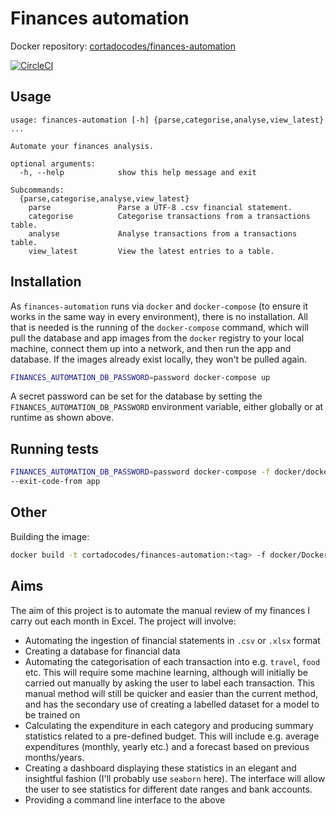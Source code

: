 # Finances automation

Docker repository: [cortadocodes/finances-automation](https://cloud.docker.com/repository/docker/cortadocodes/finances-automation)

[![CircleCI](https://circleci.com/gh/cortadocodes/finances-automation/tree/master.svg?style=svg)](https://circleci.com/gh/cortadocodes/finances-automation/tree/master)

## Usage
```
usage: finances-automation [-h] {parse,categorise,analyse,view_latest} ...

Automate your finances analysis.

optional arguments:
  -h, --help            show this help message and exit

Subcommands:
  {parse,categorise,analyse,view_latest}
    parse               Parse a UTF-8 .csv financial statement.
    categorise          Categorise transactions from a transactions table.
    analyse             Analyse transactions from a transactions table.
    view_latest         View the latest entries to a table.
```

## Installation
As `finances-automation` runs via `docker` and `docker-compose` (to ensure it works in the same way in every 
environment), there is no installation. All that is needed is the running of the `docker-compose` command, which will
pull the database and app images from the `docker` registry to your local machine, connect them up into a network, and 
then run the app and database. If the images already exist locally, they won't be pulled again.
```bash
FINANCES_AUTOMATION_DB_PASSWORD=password docker-compose up
```
A secret password can be set for the database by setting the `FINANCES_AUTOMATION_DB_PASSWORD` environment variable, 
either globally or at runtime as shown above.

## Running tests
```bash
FINANCES_AUTOMATION_DB_PASSWORD=password docker-compose -f docker/docker-compose.yml up --abort-on-container-exit 
--exit-code-from app
```

## Other
Building the image:
```bash
docker build -t cortadocodes/finances-automation:<tag> -f docker/Dockerfile .
```

## Aims
The aim of this project is to automate the manual review of my finances I carry out each month in Excel. The 
project will involve:
* Automating the ingestion of financial statements in `.csv` or `.xlsx` format
* Creating a database for financial data
* Automating the categorisation of each transaction into e.g. `travel`, `food` etc. This will require some machine 
learning, although will initially be carried out manually by asking the user to label each transaction. This manual 
method will still be quicker and easier than the current method, and has the secondary use of creating a labelled 
dataset for a model to be trained on
* Calculating the expenditure in each category and producing summary statistics related to a pre-defined budget. This
 will include e.g. average expenditures (monthly, yearly etc.) and a forecast based on previous months/years.
* Creating a dashboard displaying these statistics in an elegant and insightful fashion (I'll probably use `seaborn` 
here). The interface will allow the user to see statistics for different date ranges and bank accounts.
* Providing a command line interface to the above
